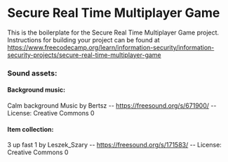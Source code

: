 # Secure Real Time Multiplayer Game

This is the boilerplate for the Secure Real Time Multiplayer Game project. Instructions for building your project can be found at https://www.freecodecamp.org/learn/information-security/information-security-projects/secure-real-time-multiplayer-game

### Sound assets:

#### Background music:

Calm background Music by Bertsz -- https://freesound.org/s/671900/ -- License: Creative Commons 0


#### Item collection:

3 up fast 1 by Leszek_Szary -- https://freesound.org/s/171583/ -- License: Creative Commons 0